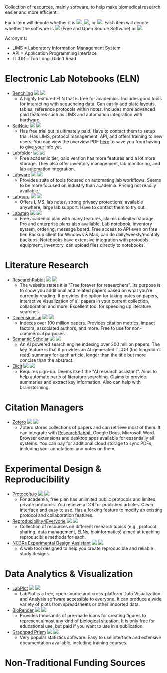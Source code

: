 Collection of resources, mainly software, to help make biomedical research easier and more efficient. 

Each item will denote whether it is ![](https://img.shields.io/badge/-Free-green), ![](https://img.shields.io/badge/-Paid-blue), or ![](https://img.shields.io/badge/-Free%20%26%20Paid-orange). Each item will denote whether the software is ![](https://img.shields.io/badge/-FOSS-green) (Free and Open Source Software) or ![](https://img.shields.io/badge/-Proprietary-blue).

Acronyms:
- LIMS = Laboratory Information Management System
- API = Application Programming Interface
- TL:DR = Too Long: Didn't Read


# Electronic Lab Notebooks (ELN)
  - [Benchling](https://benchling.com) ![](https://img.shields.io/badge/-Free%20%26%20Paid-orange) ![](https://img.shields.io/badge/-Proprietary-blue)
    - A highly featured ELN that is free for academics. Includes good tools for interacting with sequencing data. Can easily add plate layouts, tables, reference protocols within notes. Includes more advanced paid features such as LIMS and automation integration with hardware.
  - [SciNote](https://www.scinote.net/) ![](https://img.shields.io/badge/-Paid-blue) ![](https://img.shields.io/badge/-Proprietary-blue)
    - Has free trial but is ultimately paid. Have to contact them to setup trial. Has LIMS, protocol management, API, and offers training to new users. You can view the overview PDF [here](https://github.com/Optimizer-Prime/awesome-biomedical-stuff/blob/main/resources/SciNote%20ELN%20Functionalities%20Overview_2021.pdf) to save you from having to give your info yet.
  - [Labfolder](https://www.labfolder.com/) ![](https://img.shields.io/badge/-Free%20%26%20Paid-orange) ![](https://img.shields.io/badge/-Proprietary-blue)
    - Free academic tier, paid version has more features and a lot more storage. They also offer inventory management, lab monitoring, and lab automation integration.
  - [Labware](https://www.labware.com/) ![](https://img.shields.io/badge/-Paid-blue) ![](https://img.shields.io/badge/-Proprietary-blue)
    - Provides suite of tools focused on automating lab workflows. Seems to be more focused on industry than academia. Pricing not readily available.
  - [Labguru](https://www.labguru.com/) ![](https://img.shields.io/badge/-Paid-blue) ![](https://img.shields.io/badge/-Proprietary-blue)
    - Offers LIMS, lab notes, strong privacy protections, available anywhere, large lab support. Have to contact them to try out.
  - [Labstep](https://www.labstep.com/) ![](https://img.shields.io/badge/-Free%20%26%20Paid-orange) ![](https://img.shields.io/badge/-Proprietary-blue)
    - Free academic plan with many features, claims unlimited storage. Pro and enterprise plans also available. Lab notebook, inventory system, ordering, message board. Free access to API even on free tier. Backup client for Windows & Mac, can do daily/weekly/monthly backups. Notebooks have extensive integration with protocols, equipment, inventory, can upload files directly to notebooks.

# Literature Research
  - [ResearchRabbit](https://www.researchrabbit.ai/) ![](https://img.shields.io/badge/-Free-green) ![](https://img.shields.io/badge/-Proprietary-blue)
    - The website states it is "Free forever for researchers". Its purpose is to show you additional and related papers based on what you're currently reading. It provides the option for taking notes on papers, interactive visualization of all papers in your current collection, collaboration and more. Excellent tool for speeding up literature searches.
  - [Dimensions.ai](https://app.dimensions.ai/) ![](https://img.shields.io/badge/-Free%20%26%20Paid-orange) ![](https://img.shields.io/badge/-Proprietary-blue)
    - Indexes over 100 million papers. Provides citation metrics, impact factors, associated authors, and more. Free to use for non-commercial purposes. 
  - [Semantic Scholar](https://www.semanticscholar.org/) ![](https://img.shields.io/badge/-Free-green) ![](https://img.shields.io/badge/-Proprietary-blue)
    - An AI powered search engine indexing over 200 million papers. The key feature is that it provides an AI-generated TL:DR (too long:didn't read) summary for each article, longer than the title but more concise than the abstract.
  - [Elicit](https://elicit.org/) ![](https://img.shields.io/badge/-Free-green) ![](https://img.shields.io/badge/-Proprietary-blue)
    - Requires sign-up. Deems itself the "AI research assistant". Aims to help automate parts of literature searching. Claims to provide summaries and extract key information. Also can help with brainstorming.

# Citation Managers
  - [Zotero](https://www.zotero.org/) ![](https://img.shields.io/badge/-Free-green) ![](https://img.shields.io/badge/-FOSS-green)
      - Zotero stores collections of papers and can retrieve most of them. It can integrate with [ResearchRabbit](https://www.researchrabbit.ai/), Google Docs, Microsoft Word. Browser extensions and desktop apps available for essentially all systems. You can pay for additional cloud storage to sync PDFs, including your annotations and notes on them.
    
# Experimental Design & Reproducibility
  - [Protocols.io](https://www.protocols.io) ![](https://img.shields.io/badge/-Free-green) ![](https://img.shields.io/badge/-Proprietary-blue)
    - For academia, free plan has unlimited public protocols and limited private protocols. You receive a DOI for published articles. Clean interface and easy to use. Has a forking feature to modify an existing protocol and collaboration features. 
  - [Reproducibility4Everyone](https://www.repro4everyone.org/) ![](https://img.shields.io/badge/-Free-green) ![](https://img.shields.io/badge/-FOSS-green)
    - Collection of resources on different research topics (e.g., protocol sharing, data management, ELNs, bioinformatics) aimed at teaching reproducibile methods for each. 
  - [NC3Rs Experimental Design Assistant](https://eda.nc3rs.org.uk/) ![](https://img.shields.io/badge/-Free-green) ![](https://img.shields.io/badge/-FOSS-green)
    - A web tool designed to help you create reproducible and reliable study designs. 

# Data Analytics & Visualization
  - [LabPlot](https://labplot.kde.org/) ![](https://img.shields.io/badge/-Free-green) ![](https://img.shields.io/badge/-FOSS-green)
    - LabPlot is a free, open source and cross-platform Data Visualization and Analysis software accessible to everyone. It can produce a wide variety of plots from spreadsheets or other imported data.
  - [BioRender](https://biorender.com/) ![](https://img.shields.io/badge/-Paid-blue) ![](https://img.shields.io/badge/-Proprietary-blue)
    - Provides thousands of pre-made icons for creating figures to represent almost any kind of biological situation. It is only free for educational use, but paid if you want to use in a publication.
  - [Graphpad Prism](https://www.graphpad.com/scientific-software/prism/) ![](https://img.shields.io/badge/-Paid-blue) ![](https://img.shields.io/badge/-Proprietary-blue)
    - Very popular statistics software. Easy to use interface and extensive documentation available, including training courses.
    
# Non-Traditional Funding Sources
